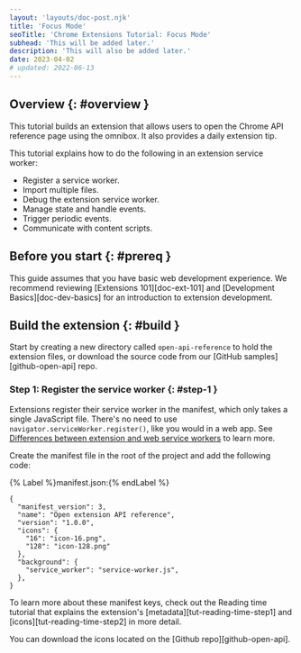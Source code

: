 ```yaml
---
layout: 'layouts/doc-post.njk'
title: 'Focus Mode'
seoTitle: 'Chrome Extensions Tutorial: Focus Mode'
subhead: 'This will be added later.'
description: 'This will also be added later.'
date: 2023-04-02
# updated: 2022-06-13
---
```


## Overview {: #overview }

This tutorial builds an extension that allows users to open the Chrome API reference page using the omnibox. It also provides a daily extension tip.

<!-- TODO: Add video {% Video src='video/tcFciHGuF3MxnTr1y5ue01OGLBn2/1601081394086.mp4' %} -->

This tutorial explains how to do the following in an extension service worker:

- Register a service worker.
- Import multiple files.
- Debug the extension service worker.
- Manage state and handle events.
- Trigger periodic events.
- Communicate with content scripts.

## Before you start {: #prereq }

This guide assumes that you have basic web development experience. We recommend reviewing [Extensions 101][doc-ext-101] and [Development Basics][doc-dev-basics] for an introduction to extension development.

## Build the extension {: #build }

Start by creating a new directory called `open-api-reference` to hold the extension files, or download the source code from our [GitHub samples][github-open-api] repo.

### Step 1: Register the service worker {: #step-1 }

Extensions register their service worker in the manifest, which only takes a single JavaScript file.  There's no need to use `navigator.serviceWorker.register()`, like you would in a web app. See [Differences between extension and web service workers](tbd) to learn more.

Create the manifest file in the root of the project and add the following code:

{% Label %}manifest.json:{% endLabel %}

```json/8-10
{
  "manifest_version": 3,
  "name": "Open extension API reference",
  "version": "1.0.0",
  "icons": {
    "16": "icon-16.png",
    "128": "icon-128.png"
  },
  "background": {
    "service_worker": "service-worker.js",
  },
}
```

To learn more about these manifest keys, check out the Reading time tutorial that explains the extension's [metadata][tut-reading-time-step1] and [icons][tut-reading-time-step2] in more detail.

You can download the icons located on the [Github repo][github-open-api].

